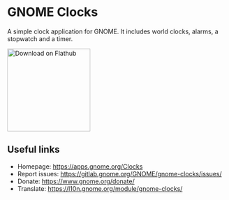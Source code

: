 # GNOME Clocks

A simple clock application for GNOME. It includes world clocks, alarms,
a stopwatch and a timer.

<a href='https://flathub.org/apps/details/org.gnome.clocks'><img width='190px' alt='Download on Flathub' src='https://flathub.org/api/badge?svg&locale=en'/></a>

## Useful links

- Homepage: <https://apps.gnome.org/Clocks>
- Report issues: <https://gitlab.gnome.org/GNOME/gnome-clocks/issues/>
- Donate: <https://www.gnome.org/donate/>
- Translate: <https://l10n.gnome.org/module/gnome-clocks/>

